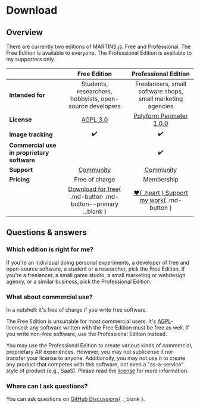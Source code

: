 # Download

## Overview

There are currently two editions of MARTINS.js: Free and Professional. The Free Edition is available to everyone. The Professional Edition is available to my supporters only.

| |Free Edition|Professional Edition|
|-|:----------:|:------------------:|
|**Intended for**|Students, researchers, hobbyists, open-source developers|Freelancers, small software shops, small marketing agencies|
|**License**|[AGPL 3.0](./license/agpl-3.0.md)|[Polyform Perimeter 1.0.0](./license/PolyForm-Perimeter-1.0.0-1.md)|
|**Image tracking**|:heavy_check_mark:|:heavy_check_mark:|
|**Commercial use in proprietary software**| |:heavy_check_mark:|
|**Support**|<abbr title="via GitHub Discussions">Community</abbr>|<abbr title="via GitHub Discussions">Community</abbr>|
|**Pricing**|Free of charge|Membership|
||[Download for free](https://github.com/alemart/martins-js/releases){ .md-button .md-button--primary ._blank }|[:heart:{ .heart } Support my work](./support-my-work.md){ .md-button } |

## Questions & answers

### Which edition is right for me?

If you're an individual doing personal experiments, a developer of free and open-source software, a student or a researcher, pick the Free Edition. If you're a freelancer, a small game studio, a small marketing or webdesign agency, or a similar business, pick the Professional Edition.

### What about commercial use?

In a nutshell: it's free of charge if you write free software.

The Free Edition is unsuitable for most commercial users. It's [AGPL](./license/agpl-3.0.md)-licensed: any software written with the Free Edition must be free as well. If you write non-free software, use the Professional Edition instead.

You may use the Professional Edition to create various kinds of commercial, proprietary AR experiences. However, you may not sublicense it nor transfer your license to anyone. Additionally, you may not use it to create any product that competes with this software, not even a "as-a-service" style of product (e.g., SaaS). Please read the [license](./license/PolyForm-Perimeter-1.0.0-1.md) for more information.

### Where can I ask questions?

You can ask questions on [GitHub Discussions](https://github.com/alemart/martins-js/discussions){ ._blank }.